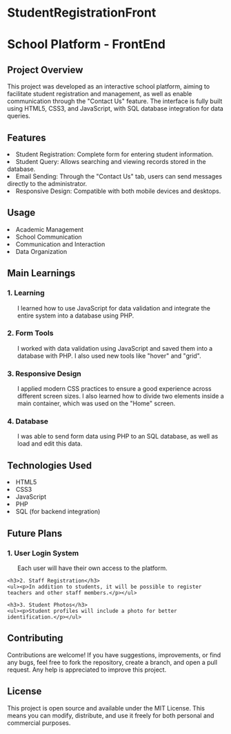 # StudentRegistrationFront

<h1>School Platform - FrontEnd</h1>

<h2>Project Overview</h2>

<p>This project was developed as an interactive school platform, aiming to facilitate student registration and management, as well as enable communication through the "Contact Us" feature. The interface is fully built using HTML5, CSS3, and JavaScript, with SQL database integration for data queries.</p>

<h2>Features</h2>

<li>Student Registration: Complete form for entering student information.</li>
<li>Student Query: Allows searching and viewing records stored in the database.</li>
<li>Email Sending: Through the "Contact Us" tab, users can send messages directly to the administrator.</li>
<li>Responsive Design: Compatible with both mobile devices and desktops.</li>

<h2>Usage</h2>

<li>Academic Management</li>
<li>School Communication</li>
<li>Communication and Interaction</li>
<li>Data Organization</li>

<h2>Main Learnings</h2>

  <h3>1. Learning</h3>
  <ul><p>I learned how to use JavaScript for data validation and integrate the entire system into a database using PHP.</p></ul>
  
  <h3>2. Form Tools</h3>
  <ul><p>I worked with data validation using JavaScript and saved them into a database with PHP. I also used new tools like "hover" and "grid".</p></ul>
  
  <h3>3. Responsive Design</h3>
  <ul><p>I applied modern CSS practices to ensure a good experience across different screen sizes. I also learned how to divide two elements inside a main container, which was used on the "Home" screen.</p></ul>

  <h3>4. Database</h3>
  <ul><p>I was able to send form data using PHP to an SQL database, as well as load and edit this data.</p></ul>

<h2>Technologies Used</h2>

<li>HTML5</li>
<li>CSS3</li>
<li>JavaScript</li>
<li>PHP</li>
<li>SQL (for backend integration)</li>

<h2>Future Plans</h2>
    <h3>1. User Login System</h3>
    <ul><p>Each user will have their own access to the platform.</p></ul>
    
    <h3>2. Staff Registration</h3>
    <ul><p>In addition to students, it will be possible to register teachers and other staff members.</p></ul>
    
    <h3>3. Student Photos</h3>
    <ul><p>Student profiles will include a photo for better identification.</p></ul>


<h2>Contributing</h2>
<p>Contributions are welcome! If you have suggestions, improvements, or find any bugs, feel free to fork the repository, create a branch, and open a pull request. Any help is appreciated to improve this project.</p>

<h2>License</h2>
<p>This project is open source and available under the MIT License. This means you can modify, distribute, and use it freely for both personal and commercial purposes.</p>
